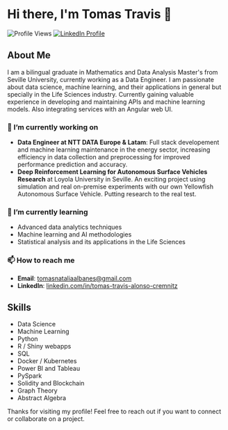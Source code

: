 # Hi there, I'm Tomas Travis 👋

![Profile Views](https://komarev.com/ghpvc/?username=tomastravis&color=blue)
[![LinkedIn Profile](https://img.shields.io/badge/LinkedIn-Profile-blue?logo=linkedin)](https://www.linkedin.com/in/tomas-travis-alonso-cremnitz/)



## About Me

I am a bilingual graduate in Mathematics and Data Analysis Master's from Seville University, currently working as a Data Engineer. I am passionate about data science, machine learning, and their applications in general but specially in the Life Sciences industry. Currently gaining valuable experience in developing and maintaining APIs and machine learning models. Also integrating services with an Angular web UI.

### 🔭 I’m currently working on

- **Data Engineer at NTT DATA Europe & Latam**: Full stack developement and machine learning maintenance in the energy sector, increasing efficiency in data collection and preprocessing for improved performance prediction and accuracy.
- **Deep Reinforcement Learning for Autonomous Surface Vehicles Research** at Loyola University in Seville. An exciting project using simulation and real on-premise experiments with our own Yellowfish Autonomous Surface Vehicle. Putting research to the real test. 

### 🌱 I’m currently learning

- Advanced data analytics techniques
- Machine learning and AI methodologies
- Statistical analysis and its applications in the Life Sciences

### 📫 How to reach me

- **Email**: [tomasnataliaalbanes@gmail.com](mailto:tomasnataliaalbanes@gmail.com)
- **LinkedIn**: [linkedin.com/in/tomas-travis-alonso-cremnitz](https://www.linkedin.com/in/tomas-travis-alonso-cremnitz)


## Skills

- Data Science
- Machine Learning
- Python
- R / Shiny webapps
- SQL
- Docker / Kubernetes
- Power BI and Tableau 
- PySpark
- Solidity and Blockchain
- Graph Theory
- Abstract Algebra

Thanks for visiting my profile! Feel free to reach out if you want to connect or collaborate on a project.
